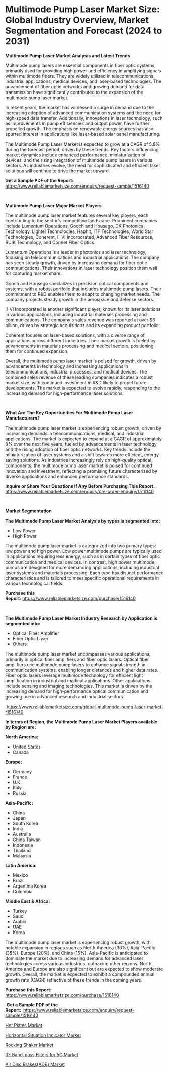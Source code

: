 <p><h1>Multimode Pump Laser Market Size: Global Industry Overview, Market Segmentation and Forecast (2024 to 2031)</h1></p><p><strong>Multimode Pump Laser Market Analysis and Latest Trends</strong></p>
<p><p>Multimode pump lasers are essential components in fiber optic systems, primarily used for providing high power and efficiency in amplifying signals within multimode fibers. They are widely utilized in telecommunications, industrial applications, medical devices, and laser-based technologies. The advancement of fiber optic networks and growing demand for data transmission have significantly contributed to the expansion of the multimode pump laser market.</p><p>In recent years, the market has witnessed a surge in demand due to the increasing adoption of advanced communication systems and the need for high-speed data transfer. Additionally, innovations in laser technology, such as improvements in pump efficiencies and output power, have further propelled growth. The emphasis on renewable energy sources has also spurred interest in applications like laser-based solar panel manufacturing.</p><p>The Multimode Pump Laser Market is expected to grow at a CAGR of 5.8% during the forecast period, driven by these trends. Key factors influencing market dynamics include enhanced performance, miniaturization of devices, and the rising integration of multimode pump lasers in various sectors. As industries evolve, the need for sophisticated and efficient laser solutions will continue to drive the market upward.</p></p>
<p><strong>Get a Sample PDF of the Report:&nbsp;</strong> <a href="https://www.reliablemarketsize.com/enquiry/request-sample/1516140?utm_campaign=1779&utm_medium=2&utm_source=Github&utm_content=ia&utm_term=27102024&utm_id=multimode-pump-laser">https://www.reliablemarketsize.com/enquiry/request-sample/1516140</a></p>
<p>&nbsp;</p>
<p><strong>Multimode Pump Laser Major Market Players</strong></p>
<p><p>The multimode pump laser market features several key players, each contributing to the sector's competitive landscape. Prominent companies include Lumentum Operations, Gooch and Housego, DK Photonics Technology, Lightel Technologies, Haphit, ITF Technologies, World Star Technologies, Coherent, II-VI Incorporated, Advanced Fiber Resources, RUIK Technology, and Connet Fiber Optics.</p><p>Lumentum Operations is a leader in photonics and laser technology, focusing on telecommunications and industrial applications. The company has seen steady growth, driven by increasing demand for fiber optic communications. Their innovations in laser technology position them well for capturing market share.</p><p>Gooch and Housego specializes in precision optical components and systems, with a robust portfolio that includes multimode pump lasers. Their commitment to R&D enables them to adapt to changing market needs. The company projects steady growth in the aerospace and defense sectors.</p><p>II-VI Incorporated is another significant player, known for its laser solutions in various applications, including industrial materials processing and communications. The company's sales revenue was reported at over $3 billion, driven by strategic acquisitions and its expanding product portfolio.</p><p>Coherent focuses on laser-based solutions, with a diverse range of applications across different industries. Their market growth is fueled by advancements in materials processing and medical sectors, positioning them for continued expansion.</p><p>Overall, the multimode pump laser market is poised for growth, driven by advancements in technology and increasing applications in telecommunications, industrial processes, and medical devices. The combined sales revenue of these leading companies indicates a robust market size, with continued investment in R&D likely to propel future developments. The market is expected to evolve rapidly, responding to the increasing demand for high-performance laser solutions.</p></p>
<p>&nbsp;</p>
<p><strong>What Are The Key Opportunities For Multimode Pump Laser Manufacturers?</strong></p>
<p><p>The multimode pump laser market is experiencing robust growth, driven by increasing demands in telecommunications, medical, and industrial applications. The market is expected to expand at a CAGR of approximately 8% over the next five years, fueled by advancements in laser technology and the rising adoption of fiber optic networks. Key trends include the miniaturization of laser systems and a shift towards more efficient, energy-saving solutions. As industries increasingly rely on high-quality optical components, the multimode pump laser market is poised for continued innovation and investment, reflecting a promising future characterized by diverse applications and enhanced performance standards.</p></p>
<p><strong>Inquire or Share Your Questions If Any Before Purchasing This Report:</strong> <a href="https://www.reliablemarketsize.com/enquiry/pre-order-enquiry/1516140?utm_campaign=1779&utm_medium=2&utm_source=Github&utm_content=ia&utm_term=27102024&utm_id=multimode-pump-laser">https://www.reliablemarketsize.com/enquiry/pre-order-enquiry/1516140</a></p>
<p>&nbsp;</p>
<p><strong>Market Segmentation</strong></p>
<p><strong>The Multimode Pump Laser Market Analysis by types is segmented into:</strong></p>
<p><ul><li>Low Power</li><li>High Power</li></ul></p>
<p><p>The multimode pump laser market is categorized into two primary types: low power and high power. Low power multimode pumps are typically used in applications requiring less energy, such as in certain types of fiber optic communication and medical devices. In contrast, high power multimode pumps are designed for more demanding applications, including industrial laser systems and materials processing. Each type has distinct performance characteristics and is tailored to meet specific operational requirements in various technological fields.</p></p>
<p><strong>Purchase this Report:&nbsp;</strong><a href="https://www.reliablemarketsize.com/purchase/1516140?utm_campaign=1779&utm_medium=2&utm_source=Github&utm_content=ia&utm_term=27102024&utm_id=multimode-pump-laser">https://www.reliablemarketsize.com/purchase/1516140</a></p>
<p>&nbsp;</p>
<p><strong>The Multimode Pump Laser Market Industry Research by Application is segmented into:</strong></p>
<p><ul><li>Optical Fiber Amplifier</li><li>Fiber Optic Laser</li><li>Others</li></ul></p>
<p><p>The multimode pump laser market encompasses various applications, primarily in optical fiber amplifiers and fiber optic lasers. Optical fiber amplifiers use multimode pump lasers to enhance signal strength in communication systems, enabling longer distances and higher data rates. Fiber optic lasers leverage multimode technology for efficient light amplification in industrial and medical applications. Other applications include sensing and imaging technologies. This market is driven by the increasing demand for high-performance optical communication and growing use in advanced research and industrial sectors.</p></p>
<p><a href="https://www.reliablemarketsize.com/global-multimode-pump-laser-market-r1516140?utm_campaign=1779&utm_medium=2&utm_source=Github&utm_content=ia&utm_term=27102024&utm_id=multimode-pump-laser">&nbsp;https://www.reliablemarketsize.com/global-multimode-pump-laser-market-r1516140</a></p>
<p><strong>In terms of Region, the Multimode Pump Laser Market Players available by Region are:</strong></p>
<p>
    <p> <strong> North America: </strong>
        <ul>
            <li>United States</li>
            <li>Canada</li>
        </ul>
        </p> 
    <p> <strong> Europe: </strong>
        <ul>
            <li>Germany</li>
            <li>France</li>
            <li>U.K.</li>
            <li>Italy</li>
            <li>Russia</li>
        </ul>
        </p> 
    <p> <strong> Asia-Pacific: </strong>
        <ul>
            <li>China</li>
            <li>Japan</li>
            <li>South Korea</li>
            <li>India</li>
            <li>Australia</li>
            <li>China Taiwan</li>
            <li>Indonesia</li>
            <li>Thailand</li>
            <li>Malaysia</li>
        </ul>
        </p> 
    <p> <strong> Latin America: </strong>
        <ul>
            <li>Mexico</li>
            <li>Brazil</li>
            <li>Argentina Korea</li>
            <li>Colombia</li>
        </ul>
        </p> 
    <p> <strong> Middle East & Africa: </strong>
        <ul>
            <li>Turkey</li>
            <li>Saudi</li>
            <li>Arabia</li>
            <li>UAE</li>
            <li>Korea</li>
        </ul>
    </p>
    </p>
<p><p>The multimode pump laser market is experiencing robust growth, with notable expansion in regions such as North America (30%), Asia-Pacific (35%), Europe (20%), and China (15%). Asia-Pacific is anticipated to dominate the market due to increasing demand for advanced laser technologies across various industries, outpacing other regions. North America and Europe are also significant but are expected to show moderate growth. Overall, the market is expected to exhibit a compounded annual growth rate (CAGR) reflective of these trends in the coming years.</p></p>
<p><strong>Purchase this Report: </strong><a href="https://www.reliablemarketsize.com/purchase/1516140?utm_campaign=1779&utm_medium=2&utm_source=Github&utm_content=ia&utm_term=27102024&utm_id=multimode-pump-laser">https://www.reliablemarketsize.com/purchase/1516140</a></p>
<p>&nbsp;<strong>Get a Sample PDF of the Report:&nbsp;&nbsp;</strong><a href="https://www.reliablemarketsize.com/enquiry/request-sample/1516140?utm_campaign=1779&utm_medium=2&utm_source=Github&utm_content=ia&utm_term=27102024&utm_id=multimode-pump-laser">https://www.reliablemarketsize.com/enquiry/request-sample/1516140</a></p>
<p><strong></strong></p>
<p><p><a href="https://www.linkedin.com/pulse/strategic-roadmap-success-global-hot-plates-market-analysis-2024-iakxe?trk=public_post_embed_feed-article-content&utm_campaign=1779&utm_medium=2&utm_source=Github&utm_content=ia&utm_term=27102024&utm_id=multimode-pump-laser">Hot Plates Market</a></p><p><a href="https://www.linkedin.com/pulse/global-horizontal-situation-indicator-industry-analysis-share-lpnhc?utm_campaign=1779&utm_medium=2&utm_source=Github&utm_content=ia&utm_term=27102024&utm_id=multimode-pump-laser">Horizontal Situation Indicator Market</a></p><p><a href="https://www.linkedin.com/pulse/emerging-trends-rocking-shaker-market-detailed-overview-applications-bl50e?trk=public_post_embed_feed-article-content&utm_campaign=1779&utm_medium=2&utm_source=Github&utm_content=ia&utm_term=27102024&utm_id=multimode-pump-laser">Rocking Shaker Market</a></p><p><a href="https://www.linkedin.com/pulse/exploring-rf-band-pass-filters-5g-market-dynamics-revenue-analysis-c1j4e?trk=public_post_embed_feed-article-content&utm_campaign=1779&utm_medium=2&utm_source=Github&utm_content=ia&utm_term=27102024&utm_id=multimode-pump-laser">RF Band-pass Filters for 5G Market</a></p><p><a href="https://www.linkedin.com/pulse/air-disc-brakesadb-market-size-share-growth-analysis-type-application-vlxnc?utm_campaign=1779&utm_medium=2&utm_source=Github&utm_content=ia&utm_term=27102024&utm_id=multimode-pump-laser">Air Disc Brakes(ADB) Market</a></p></p>